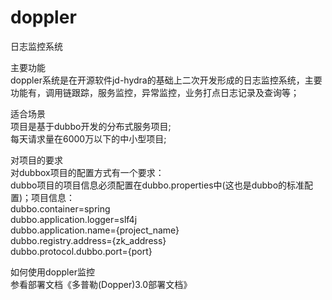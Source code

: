 # doppler
日志监控系统

主要功能<br>
doppler系统是在开源软件jd-hydra的基础上二次开发形成的日志监控系统，主要功能有，调用链跟踪，服务监控，异常监控，业务打点日志记录及查询等；

适合场景<br>
项目是基于dubbo开发的分布式服务项目;<br>
每天请求量在6000万以下的中小型项目;<br>

对项目的要求<br>
对dubbox项目的配置方式有一个要求：<br>
	dubbo项目的项目信息必须配置在dubbo.properties中(这也是dubbo的标准配置)；项目信息：<br>
		dubbo.container=spring<br>
		dubbo.application.logger=slf4j<br>
		dubbo.application.name={project_name}<br>
		dubbo.registry.address={zk_address}<br>
		dubbo.protocol.dubbo.port={port}<br>

如何使用doppler监控<br>
参看部署文档《多普勒(Dopper)3.0部署文档》


	
